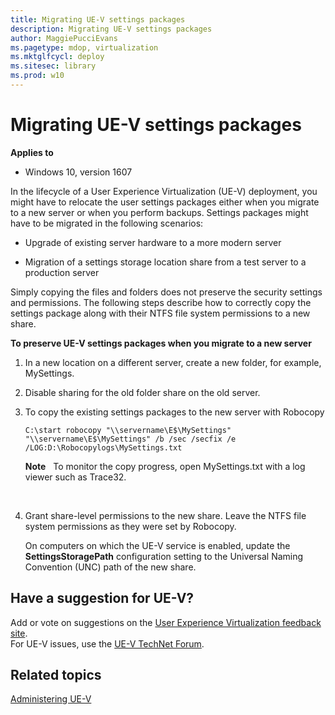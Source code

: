 ```yaml
---
title: Migrating UE-V settings packages
description: Migrating UE-V settings packages
author: MaggiePucciEvans
ms.pagetype: mdop, virtualization
ms.mktglfcycl: deploy
ms.sitesec: library
ms.prod: w10
---
```



# Migrating UE-V settings packages

**Applies to**
-   Windows 10, version 1607

In the lifecycle of a User Experience Virtualization (UE-V) deployment, you might have to relocate the user settings packages either when you migrate to a new server or when you perform backups. Settings packages might have to be migrated in the following scenarios:

-   Upgrade of existing server hardware to a more modern server

-   Migration of a settings storage location share from a test server to a production server

Simply copying the files and folders does not preserve the security settings and permissions. The following steps describe how to correctly copy the settings package along with their NTFS file system permissions to a new share.

**To preserve UE-V settings packages when you migrate to a new server**

1.  In a new location on a different server, create a new folder, for example, MySettings.

2.  Disable sharing for the old folder share on the old server.

3.  To copy the existing settings packages to the new server with Robocopy

    ``` syntax
    C:\start robocopy "\\servername\E$\MySettings" "\\servername\E$\MySettings" /b /sec /secfix /e /LOG:D:\Robocopylogs\MySettings.txt
    ```

    **Note**  
    To monitor the copy progress, open MySettings.txt with a log viewer such as Trace32.

     

4.  Grant share-level permissions to the new share. Leave the NTFS file system permissions as they were set by Robocopy.

    On computers on which the UE-V service is enabled, update the **SettingsStoragePath** configuration setting to the Universal Naming Convention (UNC) path of the new share.

## Have a suggestion for UE-V?

Add or vote on suggestions on the [User Experience Virtualization feedback site](http://uev.uservoice.com/forums/280428-microsoft-user-experience-virtualization).<br>For UE-V issues, use the [UE-V TechNet Forum](https://social.technet.microsoft.com/Forums/en-us/home?forum=mdopuev&filter=alltypes&sort=lastpostdesc).

## Related topics

[Administering UE-V](uev-administering-uev.md)

